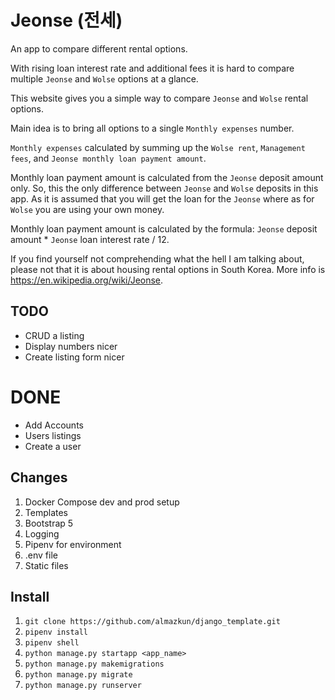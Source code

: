 # Jeonse (전세)
An app to compare different rental options. 

With rising loan interest rate and additional fees it is hard to compare multiple `Jeonse` and `Wolse` options at a glance. 

This website gives you a simple way to compare `Jeonse` and `Wolse` rental options. 

Main idea is to bring all options to a single `Monthly expenses` number.

`Monthly expenses` calculated by summing up the `Wolse rent`, `Management fees`, and `Jeonse monthly loan payment amount`.

Monthly loan payment amount is calculated from the `Jeonse` deposit amount only. So, this the only difference between `Jeonse` and `Wolse` deposits in this app. As it is assumed that you will get the loan for the `Jeonse` where as for `Wolse` you are using your own money.

Monthly loan payment amount is calculated by the formula: `Jeonse` deposit amount * `Jeonse` loan interest rate / 12.

If you find yourself not comprehending what the hell I am talking about, please not that it is about housing rental options in South Korea. More info is https://en.wikipedia.org/wiki/Jeonse.
## TODO
* CRUD a listing
* Display numbers nicer
* Create listing form nicer

# DONE
* Add Accounts
* Users listings
* Create a user

## Changes
1. Docker Compose dev and prod setup
1. Templates 
1. Bootstrap 5
1. Logging
1. Pipenv for environment
1. .env file
1. Static files 


## Install
1. `git clone https://github.com/almazkun/django_template.git`
2. `pipenv install`
3. `pipenv shell`
4. `python manage.py startapp <app_name>`
5. `python manage.py makemigrations`
6. `python manage.py migrate`
7. `python manage.py runserver`



